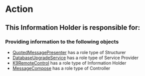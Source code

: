 # Action
## This Information Holder is responsible for:
### Providing information to the following objects 
* [QuotedMessagePresenter](../Structurers/QuotedMessagePresenter.md) has a role type of Structurer
* [DatabaseUpgradeService](../ServiceProviders/DatabaseUpgradeService.md) has a role type of Service Provider
* [K9RemoteControl](../InformationHolders/K9RemoteControl.md) has a role type of Information Holder
* [MessageCompose](../Controllers/MessageCompose.md) has a role type of Controller
